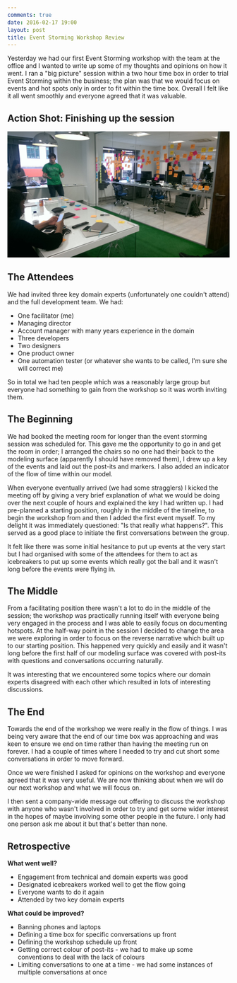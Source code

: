 ```yaml
---
comments: true
date: 2016-02-17 19:00
layout: post
title: Event Storming Workshop Review
---
```


Yesterday we had our first Event Storming workshop with the team at the office and I wanted to write up some of my thoughts and opinions on how it went.  I ran a "big picture" session within a two hour time box in order to trial Event Storming within the business; the plan was that we would focus on events and hot spots only in order to fit within the time box.  Overall I felt like it all went smoothly and everyone agreed that it was valuable.

## Action Shot: Finishing up the session

![alt text](/images/blog/ddd/event-storming-review.jpg "Finishing up the event storming session")

## The Attendees

We had invited three key domain experts (unfortunately one couldn't attend) and the full development team.  We had:

- One facilitator (me)
- Managing director
- Account manager with many years experience in the domain
- Three developers
- Two designers
- One product owner
- One automation tester (or whatever she wants to be called, I'm sure she will correct me)

So in total we had ten people which was a reasonably large group but everyone had something to gain from the workshop so it was worth inviting them.

## The Beginning

We had booked the meeting room for longer than the event storming session was scheduled for.  This gave me the opportunity to go in and get the room in order; I arranged the chairs so no one had their back to the modeling surface (apparently I should have removed them), I drew up a key of the events and laid out the post-its and markers.  I also added an indicator of the flow of time within our model.

When everyone eventually arrived (we had some stragglers) I kicked the meeting off by giving a very brief explanation of what we would be doing over the next couple of hours and explained the key I had written up.  I had pre-planned a starting position, roughly in the middle of the timeline, to begin the workshop from and then I added the first event myself.  To my delight it was immediately questioned: "Is that really what happens?".  This served as a good place to initiate the first conversations between the group.

It felt like there was some initial hesitance to put up events at the very start but I had organised with some of the attendees for them to act as icebreakers to put up some events which really got the ball and it wasn't long before the events were flying in.

## The Middle

From a facilitating position there wasn't a lot to do in the middle of the session; the workshop was practically running itself with everyone being very engaged in the process and I was able to easily focus on documenting hotspots.  At the half-way point in the session I decided to change the area we were exploring in order to focus on the reverse narrative which built up to our starting position.  This happened very quickly and easily and it wasn't long before the first half of our modeling surface was covered with post-its with questions and conversations occurring naturally.

It was interesting that we encountered some topics where our domain experts disagreed with each other which resulted in lots of interesting discussions.

## The End

Towards the end of the workshop we were really in the flow of things.  I was being very aware that the end of our time box was approaching and was keen to ensure we end on time rather than having the meeting run on forever.  I had a couple of times where I needed to try and cut short some conversations in order to move forward.

Once we were finished I asked for opinions on the workshop and everyone agreed that it was very useful.  We are now thinking about when we will do our next workshop and what we will focus on.

I then sent a company-wide message out offering to discuss the workshop with anyone who wasn't involved in order to try and get some wider interest in the hopes of maybe involving some other people in the future.  I only had one person ask me about it but that's better than none.

## Retrospective

**What went well?**

* Engagement from technical and domain experts was good
* Designated icebreakers worked well to get the flow going
* Everyone wants to do it again
* Attended by two key domain experts

**What could be improved?**

* Banning phones and laptops
* Defining a time box for specific conversations up front
* Defining the workshop schedule up front
* Getting correct colour of post-its - we had to make up some conventions to deal with the lack of colours
* Limiting conversations to one at a time - we had some instances of multiple conversations at once
